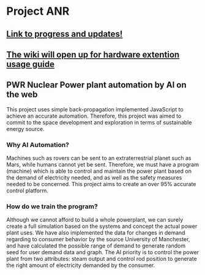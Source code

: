 # Project ANR
## [Link to progress and updates!](https://github.com/Prazma/ANR/projects)
## [The wiki will open up for hardware extention usage guide](https://github.com/Prazma/ANR/wiki)
## PWR Nuclear Power plant automation by AI on the web
This project uses simple back-propagation implemented JavaScript to achieve an accurate automation. Therefore, this project was aimed to commit to the space development and exploration in terms of sustainable energy source.
### Why AI Automation?
Machines such as rovers can be sent to an extraterrestrial planet such as Mars, while humans cannot yet be sent. Therefore, we must have a program (machine) which is able to control and maintain the power plant based on the demand of electricity needed, and as well as the safety measures needed to be concerned. This project aims to create an over 95% accurate control platform.
### How do we train the program?
Although we cannot afford to build a whole powerplant, we can surely create a full simulation based on the systems and concept the actual power plant uses. We have also implemented the data for changes in demand regarding to consumer behavior by the source University of Manchester, and have calculated the possible range of demand to generate random seed for user demand data and graph. The AI priority is to control the power plant from two attributes: steam output and control rod position to generate the right amount of electricity demanded by the consumer.
